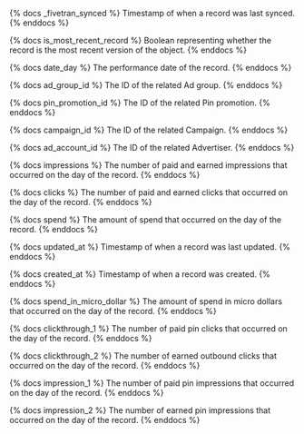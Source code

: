 {% docs _fivetran_synced %} Timestamp of when a record was last synced. {% enddocs %}

{% docs is_most_recent_record %} Boolean representing whether the record is the most recent version of the object. {% enddocs %}

{% docs date_day %} The performance date of the record. {% enddocs %}

{% docs ad_group_id %} The ID of the related Ad group. {% enddocs %}

{% docs pin_promotion_id %} The ID of the related Pin promotion. {% enddocs %}

{% docs campaign_id %} The ID of the related Campaign. {% enddocs %}

{% docs ad_account_id %} The ID of the related Advertiser. {% enddocs %}

{% docs impressions %} The number of paid and earned impressions that occurred on the day of the record. {% enddocs %}

{% docs clicks %} The number of paid and earned clicks that occurred on the day of the record. {% enddocs %}

{% docs spend %} The amount of spend that occurred on the day of the record. {% enddocs %}

{% docs updated_at %} Timestamp of when a record was last updated. {% enddocs %}

{% docs created_at %} Timestamp of when a record was created. {% enddocs %}

{% docs spend_in_micro_dollar %} The amount of spend in micro dollars that occurred on the day of the record. {% enddocs %}

{% docs clickthrough_1 %} The number of paid pin clicks that occurred on the day of the record. {% enddocs %}

{% docs clickthrough_2 %} The number of earned outbound clicks that occurred on the day of the record. {% enddocs %}

{% docs impression_1 %} The number of paid pin impressions that occurred on the day of the record. {% enddocs %}

{% docs impression_2 %} The number of earned pin impressions that occurred on the day of the record. {% enddocs %}